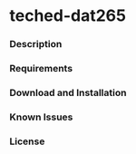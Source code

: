 # teched-dat265
### Description
### Requirements
### Download and Installation
### Known Issues
### License
